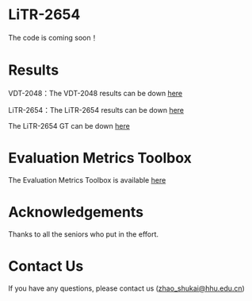 # LiTR-2654

The code is coming soon！

# Results

VDT-2048：The VDT-2048 results can be down  [here](https://pan.baidu.com/s/1aZbVP7rBjMoYg-Fjy3QIHw&pwd=dnrv
)

LiTR-2654：The LiTR-2654 results can be down [here](https://pan.baidu.com/s/19EZJG_Z8V3uqgO6uJpAJ_A=6hr3
)

The LiTR-2654 GT can be down [here](https://pan.baidu.com/s/1Nx8YCiBLR_35CBDmYskl5g=6sng
)


# Evaluation Metrics Toolbox

The Evaluation Metrics Toolbox is available [here](https://github.com/lartpang/PySODMetrics)

# Acknowledgements

Thanks to all the seniors who put in the effort.

# Contact Us

If you have any questions, please contact us (zhao_shukai@hhu.edu.cn)

